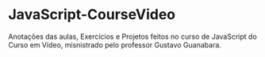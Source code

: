 # JavaScript-CourseVideo
 Anotações das aulas, Exercícios e Projetos feitos no curso de JavaScript do Curso em Vídeo, misnistrado pelo professor Gustavo Guanabara.

